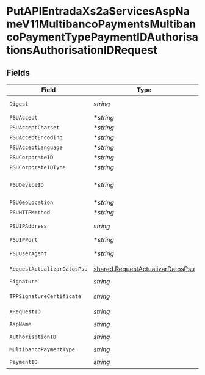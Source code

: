 # PutAPIEntradaXs2aServicesAspNameV11MultibancoPaymentsMultibancoPaymentTypePaymentIDAuthorisationsAuthorisationIDRequest


## Fields

| Field                                                                                                                                                                                                                                                                                                 | Type                                                                                                                                                                                                                                                                                                  | Required                                                                                                                                                                                                                                                                                              | Description                                                                                                                                                                                                                                                                                           |
| ----------------------------------------------------------------------------------------------------------------------------------------------------------------------------------------------------------------------------------------------------------------------------------------------------- | ----------------------------------------------------------------------------------------------------------------------------------------------------------------------------------------------------------------------------------------------------------------------------------------------------- | ----------------------------------------------------------------------------------------------------------------------------------------------------------------------------------------------------------------------------------------------------------------------------------------------------- | ----------------------------------------------------------------------------------------------------------------------------------------------------------------------------------------------------------------------------------------------------------------------------------------------------- |
| `Digest`                                                                                                                                                                                                                                                                                              | *string*                                                                                                                                                                                                                                                                                              | :heavy_check_mark:                                                                                                                                                                                                                                                                                    | Es contenido si viaja el campo Signature. Ej: Digest: SHA-256=NzdmZjA4YjY5M2M2NDYyMmVjOWFmMGNmYTZiNTU3MjVmNDI4NTRlMzJkYzE3ZmNmMDE3ZGFmMjhhNTc5OTU3OQ==                                                                                                                                                |
| `PSUAccept`                                                                                                                                                                                                                                                                                           | **string*                                                                                                                                                                                                                                                                                             | :heavy_minus_sign:                                                                                                                                                                                                                                                                                    | Accept header de la petición HTTP entre PSU y el TPP. Ej: PSU-Accept: application/json                                                                                                                                                                                                                |
| `PSUAcceptCharset`                                                                                                                                                                                                                                                                                    | **string*                                                                                                                                                                                                                                                                                             | :heavy_minus_sign:                                                                                                                                                                                                                                                                                    | Accept charset header de la petición HTTP entre PSU y el TPP. PSU-Accept-Charset: utf-8                                                                                                                                                                                                               |
| `PSUAcceptEncoding`                                                                                                                                                                                                                                                                                   | **string*                                                                                                                                                                                                                                                                                             | :heavy_minus_sign:                                                                                                                                                                                                                                                                                    | Accept encoding header de la petición HTTP entre PSU y el TPP. PSU-Accept-Language: gzip                                                                                                                                                                                                              |
| `PSUAcceptLanguage`                                                                                                                                                                                                                                                                                   | **string*                                                                                                                                                                                                                                                                                             | :heavy_minus_sign:                                                                                                                                                                                                                                                                                    | Accept language header de la petición HTTP entre PSU y el TPP. PSU-Accept-Language: es-ES                                                                                                                                                                                                             |
| `PSUCorporateID`                                                                                                                                                                                                                                                                                      | **string*                                                                                                                                                                                                                                                                                             | :heavy_minus_sign:                                                                                                                                                                                                                                                                                    | Identificador de "empresa" en los Canales Online.                                                                                                                                                                                                                                                     |
| `PSUCorporateIDType`                                                                                                                                                                                                                                                                                  | **string*                                                                                                                                                                                                                                                                                             | :heavy_minus_sign:                                                                                                                                                                                                                                                                                    | Tipo del PSU-Corporate-ID necesario por el ASPSP para identificar su contenido.                                                                                                                                                                                                                       |
| `PSUDeviceID`                                                                                                                                                                                                                                                                                         | **string*                                                                                                                                                                                                                                                                                             | :heavy_minus_sign:                                                                                                                                                                                                                                                                                    | UUID (Universally Unique Identifier) para un dispositivo. El UUID identifica al dispositivo o a una instalación de una aplicación en un dispositivo. Este ID no debe ser modificado hasta la desinstalación de la aplicación del dispositivo. Ej: PSU-Device-ID: 5b3ab8e8-0fd5-43d2-946e-d75958b172e7 |
| `PSUGeoLocation`                                                                                                                                                                                                                                                                                      | **string*                                                                                                                                                                                                                                                                                             | :heavy_minus_sign:                                                                                                                                                                                                                                                                                    | Localización correspondiente a la petición HTTP entre el PSU y el TPP. Ej: PSU-Geo-Location: GEO:90.023856;25.345963                                                                                                                                                                                  |
| `PSUHTTPMethod`                                                                                                                                                                                                                                                                                       | **string*                                                                                                                                                                                                                                                                                             | :heavy_minus_sign:                                                                                                                                                                                                                                                                                    | Método HTTP usado en la interfaz entre PSU y TPP. Valores permitidos: POST. Ej: PSU-Http-Method: POST                                                                                                                                                                                                 |
| `PSUIPAddress`                                                                                                                                                                                                                                                                                        | *string*                                                                                                                                                                                                                                                                                              | :heavy_check_mark:                                                                                                                                                                                                                                                                                    | Dirección IP de la petición HTPP entre el PSU y el TPP. Si no está disponible, el TPP debe usar la dirección IP usada por el TPP cuando envía esta petición. Ej: Ej: PSU-IP-Address: 192.168.16.5                                                                                                     |
| `PSUIPPort`                                                                                                                                                                                                                                                                                           | **string*                                                                                                                                                                                                                                                                                             | :heavy_minus_sign:                                                                                                                                                                                                                                                                                    | Puerto IP de la petición HTTP entre el PSU y el TPP si está disponible. Ejemplo: PSU-IP-Port: 443                                                                                                                                                                                                     |
| `PSUUserAgent`                                                                                                                                                                                                                                                                                        | **string*                                                                                                                                                                                                                                                                                             | :heavy_minus_sign:                                                                                                                                                                                                                                                                                    | Navegador o sistema operativo de la petición HTTP entre el PSU y el TPP. Ejemplo: PSU-User-Agent: Mozilla/5.0 (Windows; U; Windows NT 6.1; en-US; rv:1.9.1.5) Gecko/20091102 Firefox/3.5.5 (.NET CLR 3.5.30729)                                                                                       |
| `RequestActualizarDatosPsu`                                                                                                                                                                                                                                                                           | [shared.RequestActualizarDatosPsu](../../models/shared/requestactualizardatospsu.md)                                                                                                                                                                                                                  | :heavy_check_mark:                                                                                                                                                                                                                                                                                    | N/A                                                                                                                                                                                                                                                                                                   |
| `Signature`                                                                                                                                                                                                                                                                                           | *string*                                                                                                                                                                                                                                                                                              | :heavy_check_mark:                                                                                                                                                                                                                                                                                    | Firma de la petición por el TPP.                                                                                                                                                                                                                                                                      |
| `TPPSignatureCertificate`                                                                                                                                                                                                                                                                             | *string*                                                                                                                                                                                                                                                                                              | :heavy_check_mark:                                                                                                                                                                                                                                                                                    | Certificado del TPP usado para firmar la petición, en base64, sin cabecera, pie ni saltos de linea. Ej: TPP-Signature-Certificate: MIIHgzCCBmugAwIBAgIIZzZvBQlt0UcwDQYJ………….KoZIhvcNAQELBQAwSTELMAkGA1UEBhMCVVMxEzARBgNVBA                                                                            |
| `XRequestID`                                                                                                                                                                                                                                                                                          | *string*                                                                                                                                                                                                                                                                                              | :heavy_check_mark:                                                                                                                                                                                                                                                                                    | Identificador único de la transacción asignado por el TPP. Ej: X-Request-ID: 1b3ab8e8-0fd5-43d2-946e-d75958b172e7                                                                                                                                                                                     |
| `AspName`                                                                                                                                                                                                                                                                                             | *string*                                                                                                                                                                                                                                                                                              | :heavy_check_mark:                                                                                                                                                                                                                                                                                    | Nombre del ASPSP al que desea realizar la petición.                                                                                                                                                                                                                                                   |
| `AuthorisationID`                                                                                                                                                                                                                                                                                     | *string*                                                                                                                                                                                                                                                                                              | :heavy_check_mark:                                                                                                                                                                                                                                                                                    | Identificador del sub-recurso asociado al inicio de pago Multibanco                                                                                                                                                                                                                                   |
| `MultibancoPaymentType`                                                                                                                                                                                                                                                                               | *string*                                                                                                                                                                                                                                                                                              | :heavy_check_mark:                                                                                                                                                                                                                                                                                    | Tipo de pago multibanco                                                                                                                                                                                                                                                                               |
| `PaymentID`                                                                                                                                                                                                                                                                                           | *string*                                                                                                                                                                                                                                                                                              | :heavy_check_mark:                                                                                                                                                                                                                                                                                    | Identificador del recurso que referencia a la iniciación de pago                                                                                                                                                                                                                                      |